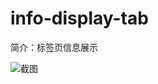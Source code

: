 # info-display-tab

简介：标签页信息展示

![截图](https://unpkg.com/@icedesign/info-display-tab-block/screenshot.png)
